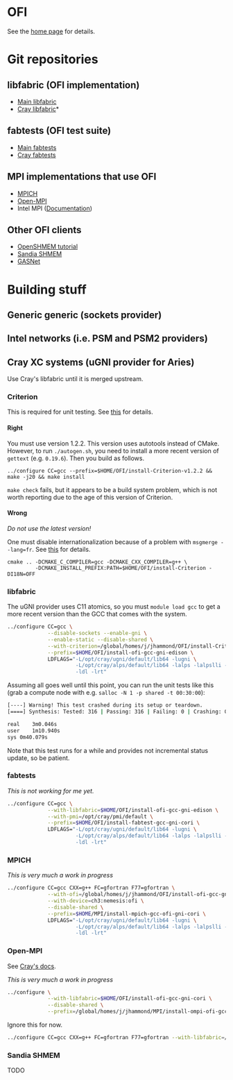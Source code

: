 OFI
===

See the [home page](http://ofiwg.github.io/libfabric/) for details.

# Git repositories

## libfabric (OFI implementation)

* [Main libfabric](https://github.com/ofiwg/libfabric)
* [Cray libfabric](https://github.com/ofi-cray/libfabric-cray)* 

## fabtests (OFI test suite)

* [Main fabtests](https://github.com/ofiwg/fabtests)
* [Cray fabtests](https://github.com/ofi-cray/fabtests-cray)

## MPI implementations that use OFI

* [MPICH](http://git.mpich.org/mpich.git/)
* [Open-MPI](https://github.com/open-mpi/ompi.git)
* Intel MPI ([Documentation](https://software.intel.com/en-us/node/561773))

## Other OFI clients

* [OpenSHMEM tutorial](https://github.com/ofiwg/openshmem-tutorial)
* [Sandia SHMEM](https://github.com/regrant/sandia-shmem)
* [GASNet](https://bitbucket.org/berkeleylab/gasnet)

# Building stuff

## Generic generic (sockets provider)


## Intel networks (i.e. PSM and PSM2 providers)


## Cray XC systems (uGNI provider for Aries)

Use Cray's libfabric until it is merged upstream.

### Criterion

This is required for unit testing.  See [this](https://github.com/ofi-cray/libfabric-cray/wiki/Building-and-running-the-unit-tests-(gnitest)) for details.

#### Right

You must use version 1.2.2.  This version uses autotools instead of CMake.   However, to run `./autogen.sh`, you need to install a more recent version of `gettext` (e.g. `0.19.6`).  Then you build as follows.

```
../configure CC=gcc --prefix=$HOME/OFI/install-Criterion-v1.2.2 && make -j20 && make install
```

`make check` fails, but it appears to be a build system problem, which is not worth reporting due to the age of this version of Criterion.

#### Wrong

*Do not use the latest version!*

One must disable internationalization because of a problem with `msgmerge --lang=fr`.  See [this](https://github.com/Snaipe/Criterion/issues/77) for details.

```
cmake .. -DCMAKE_C_COMPILER=gcc -DCMAKE_CXX_COMPILER=g++ \
         -DCMAKE_INSTALL_PREFIX:PATH=$HOME/OFI/install-Criterion -DI18N=OFF
```

### libfabric

The uGNI provider uses C11 atomics, so you must `module load gcc` to get a more recent version than the GCC that comes with the system.

```sh
../configure CC=gcc \
             --disable-sockets --enable-gni \
             --enable-static --disable-shared \
             --with-criterion=/global/homes/j/jhammond/OFI/install-Criterion-v1.2.2 \
             --prefix=$HOME/OFI/install-ofi-gcc-gni-edison \
             LDFLAGS="-L/opt/cray/ugni/default/lib64 -lugni \
                      -L/opt/cray/alps/default/lib64 -lalps -lalpslli -lalpsutil \
                      -ldl -lrt"
```

Assuming all goes well until this point, you can run the unit tests like this
(grab a compute node with e.g. `salloc -N 1 -p shared -t 00:30:00`):
```sh
[----] Warning! This test crashed during its setup or teardown.
[====] Synthesis: Tested: 316 | Passing: 316 | Failing: 0 | Crashing: 0 

real	3m0.046s
user	1m10.940s
sys	0m40.079s
```
Note that this test runs for a while and provides not incremental status update, so be patient.

### fabtests

_This is not working for me yet._

```sh
../configure CC=gcc \
             --with-libfabric=$HOME/OFI/install-ofi-gcc-gni-edison \
             --with-pmi=/opt/cray/pmi/default \
             --prefix=$HOME/OFI/install-fabtest-gcc-gni-cori \
             LDFLAGS="-L/opt/cray/ugni/default/lib64 -lugni \
                      -L/opt/cray/alps/default/lib64 -lalps -lalpslli -lalpsutil \
                      -ldl -lrt"
```

### MPICH

_This is very much a work in progress_

```sh
../configure CC=gcc CXX=g++ FC=gfortran F77=gfortran \
             --with-ofi=/global/homes/j/jhammond/OFI/install-ofi-gcc-gni-cori \
             --with-device=ch3:nemesis:ofi \
             --disable-shared \
             --prefix=$HOME/MPI/install-mpich-gcc-ofi-gni-cori \
             LDFLAGS="-L/opt/cray/ugni/default/lib64 -lugni \
                      -L/opt/cray/alps/default/lib64 -lalps -lalpslli -lalpsutil \
                      -ldl -lrt"
```

### Open-MPI

See [Cray's docs](https://github.com/ofi-cray/libfabric-cray/wiki/Building-and-Running-OpenMPI).

_This is very much a work in progress_

```sh
../configure \
             --with-libfabric=$HOME/OFI/install-ofi-gcc-gni-cori \
             --disable-shared \
             --prefix=/global/homes/j/jhammond/MPI/install-ompi-ofi-gcc-gni-cori
```

Ignore this for now.

```sh
../configure CC=gcc CXX=g++ FC=gfortran F77=gfortran --with-libfabric=/global/homes/j/jhammond/OFI/install-ofi-gcc-gni-cori --disable-shared --prefix=/global/homes/j/jhammond/MPI/install-ompi-ofi-gni-xpmem-cori --with-xpmem=/opt/cray/xpmem/default --with-slurm --disable-dlopen
```

### Sandia SHMEM

TODO
